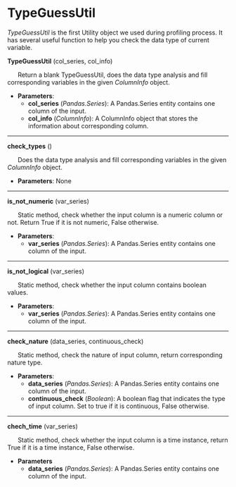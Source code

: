 TypeGuessUtil
=============

*TypeGuessUtil* is the first Utility object we used during profiling process. It has several useful function to help you check the data type of current variable.

**TypeGuessUtil** (col_series, col_info)

&nbsp;&nbsp;&nbsp;&nbsp;&nbsp;&nbsp;Return a blank TypeGuessUtil, does the data type analysis and fill corresponding variables in the given *ColumnInfo* object.

* **Parameters**:
    * **col_series** (*Pandas.Series*):    A Pandas.Series entity contains one column of the input.
    * **col_info** (*ColumnInfo*):  A ColumnInfo object that stores the information about corresponding column.
    
---

**check_types** ()

&nbsp;&nbsp;&nbsp;&nbsp;&nbsp;&nbsp;Does the data type analysis and fill corresponding variables in the given *ColumnInfo* object.

* **Parameters**: None

---
**is_not_numeric** (var_series)

&nbsp;&nbsp;&nbsp;&nbsp;&nbsp;&nbsp;Static method, check whether the input column is a numeric column or not. Return True if it is not numeric, False otherwise.

* **Parameters**:
    * **var_series** (*Pandas.Series*): A Pandas.Series entity contains one column of the input.
    
---
**is_not_logical** (var_series)

&nbsp;&nbsp;&nbsp;&nbsp;&nbsp;&nbsp;Static method, check whether the input column contains boolean values.

* **Parameters**:
    * **var_series** (*Pandas.Series*): A Pandas.Series entity contains one column of the input.
    
---
**check_nature** (data_series, continuous_check)

&nbsp;&nbsp;&nbsp;&nbsp;&nbsp;&nbsp;Static method, check the nature of input column, return corresponding nature type.

* **Parameters**:
    * **data_series** (*Pandas.Series*): A Pandas.Series entity contains one column of the input.
    * **continuous_check** (*Boolean*): A boolean flag that indicates the type of input column. Set to true if it is continuous, False otherwise.
    
---
**chech_time** (var_series)

&nbsp;&nbsp;&nbsp;&nbsp;&nbsp;&nbsp;Static method, check whether the input column is a time instance, return True if it is a time instance, False otherwise.

* **Parameters**
    * **data_series** (*Pandas.Series*): A Pandas.Series entity contains one column of the input.

    
